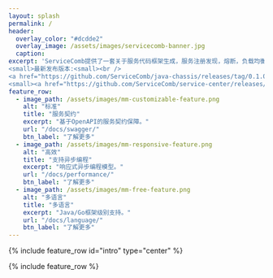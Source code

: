 ```yaml
---
layout: splash
permalink: /
header:
  overlay_color: "#dcdde2"
  overlay_image: /assets/images/servicecomb-banner.jpg
  caption:
excerpt: 'ServiceComb提供了一套关于服务代码框架生成，服务注册发现，熔断，负载均衡，配置以及调用链管理功能的微服务框架。<br /><br />
<small>最新发布版本:<small><br />
<a href="https://github.com/ServiceComb/java-chassis/releases/tag/0.1.0-m1"> Java开发包 v0.1.0-m1 </a></small><br />
<small><a href="https://github.com/ServiceComb/service-center/releases/tag/0.1.0-m1">服务中心 v0.1.0-m1</a></small><br />'
feature_row:
  - image_path: /assets/images/mm-customizable-feature.png
    alt: "标准"
    title: "服务契约"
    excerpt: "基于OpenAPI的服务契约保障。"
    url: "/docs/swagger/"
    btn_label: "了解更多"
  - image_path: /assets/images/mm-responsive-feature.png
    alt: "高效"
    title: "支持异步编程"
    excerpt: "响应式异步编程模型。"
    url: "/docs/performance/"
    btn_label: "了解更多"
  - image_path: /assets/images/mm-free-feature.png
    alt: "多语言"
    title: "多语言"
    excerpt: "Java/Go框架级别支持。"
    url: "/docs/language/"
    btn_label: "了解更多"
---
```


{% include feature_row id="intro" type="center" %}

{% include feature_row %}
